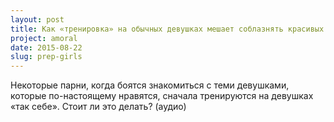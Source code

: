 ```yaml
---
layout: post
title: Как «тренировка» на обычных девушках мешает соблазнять красивых
project: amoral
date: 2015-08-22
slug: prep-girls
---
```


Некоторые парни, когда боятся знакомиться с теми девушками, которые по-настоящему нравятся, сначала тренируются на девушках «так себе». Стоит ли это делать? (аудио)

